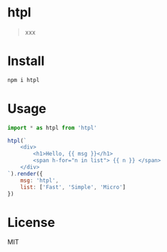 # htpl

> xxx

# Install

```sh
npm i htpl
```

# Usage

```js
import * as htpl from 'htpl'

htpl(`
	<div>
		<h1>Hello, {{ msg }}</h1>
		<span h-for="n in list"> {{ n }} </span>
	</div>
`).render({
	msg: 'htpl',
	list: ['Fast', 'Simple', 'Micro']
})
```

# License

MIT

